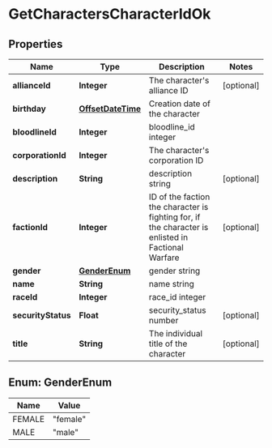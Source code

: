 
# GetCharactersCharacterIdOk

## Properties
Name | Type | Description | Notes
------------ | ------------- | ------------- | -------------
**allianceId** | **Integer** | The character&#39;s alliance ID |  [optional]
**birthday** | [**OffsetDateTime**](OffsetDateTime.md) | Creation date of the character | 
**bloodlineId** | **Integer** | bloodline_id integer | 
**corporationId** | **Integer** | The character&#39;s corporation ID | 
**description** | **String** | description string |  [optional]
**factionId** | **Integer** | ID of the faction the character is fighting for, if the character is enlisted in Factional Warfare |  [optional]
**gender** | [**GenderEnum**](#GenderEnum) | gender string | 
**name** | **String** | name string | 
**raceId** | **Integer** | race_id integer | 
**securityStatus** | **Float** | security_status number |  [optional]
**title** | **String** | The individual title of the character |  [optional]


<a name="GenderEnum"></a>
## Enum: GenderEnum
Name | Value
---- | -----
FEMALE | &quot;female&quot;
MALE | &quot;male&quot;



